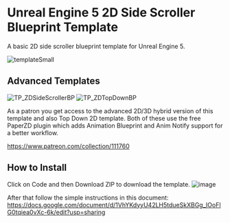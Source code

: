 # Unreal Engine 5 2D Side Scroller Blueprint Template
A basic 2D side scroller blueprint template for Unreal Engine 5.

![templateSmall](https://github.com/CobraCodeDev/TP_2DSideScrollerBP/assets/141534668/85986da5-df1c-4fe6-915e-5201cc4b3c0d)

## Advanced Templates
![TP_ZDSideScrollerBP](https://github.com/CobraCodeDev/TP_2DSideScrollerBP/assets/141534668/717b50d6-4ffe-4bb4-af1a-dcad9e93b608)
![TP_ZDTopDownBP](https://github.com/CobraCodeDev/TP_2DSideScrollerBP/assets/141534668/37b838ad-3440-4ddf-bd79-6f5e676229e8)

As a patron you get access to the advanced 2D/3D hybrid version of this template and also Top Down 2D template.
Both of these use the free PaperZD plugin which adds Animation Blueprint and Anim Notify support for a better workflow.

https://www.patreon.com/collection/111760

## How to Install
Click on Code and then Download ZIP to download the template.
![image](https://github.com/CobraCodeDev/TP_2DSideScrollerBP/assets/141534668/eac53e82-5611-4d9b-9b79-541a5288dea8)

After that follow the simple instructions in this document:
https://docs.google.com/document/d/1VhYKdyyU42LH5tdueSkXBGg_IOoFlG0tqiea0vXc-6k/edit?usp=sharing
